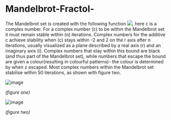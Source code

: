 # Mandelbrot-Fractol-
The Mandelbrot set is created with the following function <img src="https://render.githubusercontent.com/render/math?math=f(z)%20=%20z^{2}%20%2B%20c">, here c is a complex number. For a complex number (c) to be within the Mandelbrot set it must remain stable within (n) iterations. Complex numbers for the additive c achieve stability when (c) stays within -2 and 2 on the r axis after n iterations, usually visualized as a plane described by a real axis (r) and an imaginary axis (i). Complex numbers that stay within this bound are black (and thus part of the Mandelbrot set), while numbers that escape the bound are given a colour(resulting in colourful patterns)- the colour is determined by when z escaped. Most complex numbers within the Mandelbrot set stabilise within 50 iterations, as shown with figure two. 

![image](https://user-images.githubusercontent.com/59305365/142963905-761bfc1b-c9a4-48fd-8ffb-002634605302.png)

*(figure one)*

![image](https://user-images.githubusercontent.com/59305365/142961100-4bf9846a-03af-4509-9369-d29368cf5f78.png)

*(figure two)*

